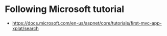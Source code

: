 # Following Microsoft tutorial
* https://docs.microsoft.com/en-us/aspnet/core/tutorials/first-mvc-app-xplat/search
